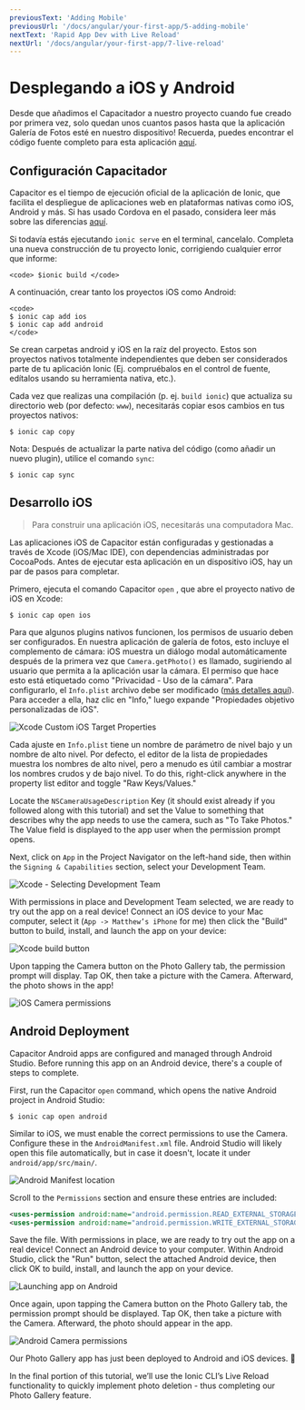 ```yaml
---
previousText: 'Adding Mobile'
previousUrl: '/docs/angular/your-first-app/5-adding-mobile'
nextText: 'Rapid App Dev with Live Reload'
nextUrl: '/docs/angular/your-first-app/7-live-reload'
---
```


# Desplegando a iOS y Android

Desde que añadimos el Capacitador a nuestro proyecto cuando fue creado por primera vez, solo quedan unos cuantos pasos hasta que la aplicación Galería de Fotos esté en nuestro dispositivo! Recuerda, puedes encontrar el código fuente completo para esta aplicación [aquí](https://github.com/ionic-team/photo-gallery-capacitor-ng).

## Configuración Capacitador

Capacitor es el tiempo de ejecución oficial de la aplicación de Ionic, que facilita el despliegue de aplicaciones web en plataformas nativas como iOS, Android y más. Si has usado Cordova en el pasado, considera leer más sobre las diferencias [aquí](https://capacitor.ionicframework.com/docs/cordova#differences-between-capacitor-and-cordova).

Si todavía estás ejecutando `ionic serve` en el terminal, cancelalo. Completa una nueva construcción de tu proyecto Ionic, corrigiendo cualquier error que informe:

```shell
<code> $ionic build </code>
```

</code>

A continuación, crear tanto los proyectos iOS como Android:

```shell
<code>
$ ionic cap add ios
$ ionic cap add android
</code>
```

</code>

Se crean carpetas android y iOS en la raíz del proyecto. Estos son proyectos nativos totalmente independientes que deben ser considerados parte de tu aplicación Ionic (Ej. compruébalos en el control de fuente, edítalos usando su herramienta nativa, etc.).

Cada vez que realizas una compilación (p. ej. `build ionic`) que actualiza su directorio web (por defecto: `www`), necesitarás copiar esos cambios en tus proyectos nativos:

```shell
$ ionic cap copy
```

Nota: Después de actualizar la parte nativa del código (como añadir un nuevo plugin), utilice el comando `sync`:

```shell
$ ionic cap sync
```

## Desarrollo iOS

> Para construir una aplicación iOS, necesitarás una computadora Mac.

Las aplicaciones iOS de Capacitor están configuradas y gestionadas a través de Xcode (iOS/Mac IDE), con dependencias administradas por CocoaPods. Antes de ejecutar esta aplicación en un dispositivo iOS, hay un par de pasos para completar.

Primero, ejecuta el comando Capacitor `open` , que abre el proyecto nativo de iOS en Xcode:

```shell
$ ionic cap open ios
```

Para que algunos plugins nativos funcionen, los permisos de usuario deben ser configurados. En nuestra aplicación de galería de fotos, esto incluye el complemento de cámara: iOS muestra un diálogo modal automáticamente después de la primera vez que `Camera.getPhoto()` es llamado, sugiriendo al usuario que permita a la aplicación usar la cámara. El permiso que hace esto está etiquetado como "Privacidad - Uso de la cámara". Para configurarlo, el `Info.plist` archivo debe ser modificado ([más detalles aquí](https://capacitor.ionicframework.com/docs/ios/configuration)). Para acceder a ella, haz clic en "Info," luego expande "Propiedades objetivo personalizadas de iOS".

![Xcode Custom iOS Target Properties](/docs/assets/img/guides/first-app-cap-ng/xcode-info-plist.png)


Cada ajuste en `Info.plist` tiene un nombre de parámetro de nivel bajo y un nombre de alto nivel. Por defecto, el editor de la lista de propiedades muestra los nombres de alto nivel, pero a menudo es útil cambiar a mostrar los nombres crudos y de bajo nivel. To do this, right-click anywhere in the property list editor and toggle "Raw Keys/Values."

Locate the `NSCameraUsageDescription` Key (it should exist already if you followed along with this tutorial) and set the Value to something that describes why the app needs to use the camera, such as "To Take Photos." The Value field is displayed to the app user when the permission prompt opens.

Next, click on `App` in the Project Navigator on the left-hand side, then within the `Signing & Capabilities` section, select your Development Team.

![Xcode - Selecting Development Team](/docs/assets/img/guides/first-app-cap-ng/xcode-signing.png)

With permissions in place and Development Team selected, we are ready to try out the app on a real device! Connect an iOS device to your Mac computer, select it (`App -> Matthew’s iPhone` for me) then click the "Build" button to build, install, and launch the app on your device:

![Xcode build button](/docs/assets/img/guides/first-app-cap-ng/xcode-build-button.png)

Upon tapping the Camera button on the Photo Gallery tab, the permission prompt will display. Tap OK, then take a picture with the Camera. Afterward, the photo shows in the app!

![iOS Camera permissions](/docs/assets/img/guides/first-app-cap-ng/ios-permissions-photo.png)

## Android Deployment

Capacitor Android apps are configured and managed through Android Studio. Before running this app on an Android device, there's a couple of steps to complete.

First, run the Capacitor `open` command, which opens the native Android project in Android Studio:

```shell
$ ionic cap open android
```

Similar to iOS, we must enable the correct permissions to use the Camera. Configure these in the `AndroidManifest.xml` file. Android Studio will likely open this file automatically, but in case it doesn't, locate it under `android/app/src/main/`.

![Android Manifest location](/docs/assets/img/guides/first-app-cap-ng/android-manifest.png)

Scroll to the `Permissions` section and ensure these entries are included:

```xml
<uses-permission android:name="android.permission.READ_EXTERNAL_STORAGE"/>
<uses-permission android:name="android.permission.WRITE_EXTERNAL_STORAGE" />
```

Save the file. With permissions in place, we are ready to try out the app on a real device! Connect an Android device to your computer. Within Android Studio, click the "Run" button, select the attached Android device, then click OK to build, install, and launch the app on your device.

![Launching app on Android](/docs/assets/img/guides/first-app-cap-ng/android-device.png)

Once again, upon tapping the Camera button on the Photo Gallery tab, the permission prompt should be displayed. Tap OK, then take a picture with the Camera. Afterward, the photo should appear in the app.

![Android Camera permissions](/docs/assets/img/guides/first-app-cap-ng/android-permissions-photo.png)

Our Photo Gallery app has just been deployed to Android and iOS devices. 🎉

In the final portion of this tutorial, we’ll use the Ionic CLI’s Live Reload functionality to quickly implement photo deletion - thus completing our Photo Gallery feature.